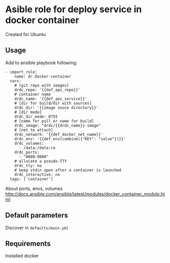 # Asible role for deploy service in docker container

Created for Ubuntu

## Usage

Add to ansible playbook following:

    - import_role:
        name: dr.docker-container
      vars:
        # [git repo with images]
        drdc_repo: '{{def_api_repo}}'
        # container name
        drdc_name: '{{def_api_service}}'
        # [dir for build/dir with sources]
        drdc_dir: '{{image souce directory}}'
        # [dir mode]
        drdc_dir_mode: 0755
        # [name for pull or name for build]
        drdc_image: "drdc/{{drdc_name}}-image"
        # [net to attach]
        drdc_network: '{{def_docker_net_name}}'
        drdc_env: '{{def_env|combine({"KEY": "value"})}}'
        drdc_volumes:
          - /data:/data:ro
        drdc_ports:
          - "8080:9000"
        # allocate a pseudo-TTY
        drdc_tty: no
        # keep stdin open after a container is launched
        drdc_interactive: no
      tags: ['container']


About ports, envs, volumes
http://docs.ansible.com/ansible/latest/modules/docker_container_module.html

## Default parameters

Discover in `defaults/main.yml`

## Requirements

Installed docker
